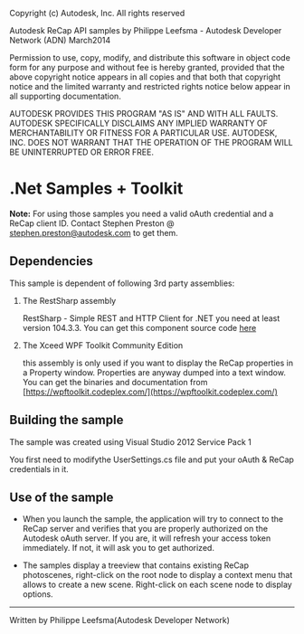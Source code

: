 Copyright (c) Autodesk, Inc. All rights reserved 

Autodesk ReCap API samples
by Philippe Leefsma - Autodesk Developer Network (ADN)
March2014

Permission to use, copy, modify, and distribute this software in
object code form for any purpose and without fee is hereby granted, 
provided that the above copyright notice appears in all copies and 
that both that copyright notice and the limited warranty and
restricted rights notice below appear in all supporting 
documentation.

AUTODESK PROVIDES THIS PROGRAM "AS IS" AND WITH ALL FAULTS. 
AUTODESK SPECIFICALLY DISCLAIMS ANY IMPLIED WARRANTY OF
MERCHANTABILITY OR FITNESS FOR A PARTICULAR USE.  AUTODESK, INC. 
DOES NOT WARRANT THAT THE OPERATION OF THE PROGRAM WILL BE
UNINTERRUPTED OR ERROR FREE.
 
 
.Net Samples + Toolkit
=======================

<b>Note:</b> For using those samples you need a valid oAuth credential and a ReCap client ID. Contact Stephen Preston @ stephen.preston@autodesk.com to get them.


Dependencies
--------------------
This sample is dependent of following 3rd party assemblies:

1. The RestSharp assembly

     RestSharp - Simple REST and HTTP Client for .NET
	 you need at least version 104.3.3. You can get this component source code [here](http://restsharp.org/)

2. The Xceed WPF Toolkit Community Edition

     this assembly is only used if you want to display the ReCap properties in a Property window. Properties are anyway dumped into a text window. 
	 You can get the binaries and documentation from [https://wpftoolkit.codeplex.com/](https://wpftoolkit.codeplex.com/)


Building the sample
---------------------------

The sample was created using Visual Studio 2012 Service Pack 1

You first need to modifythe UserSettings.cs file and put your oAuth & ReCap credentials in it.
	 
Use of the sample
-------------------------

* When you launch the sample, the application will try to connect to the ReCap server and verifies that you are properly authorized on the Autodesk oAuth server. 
If you are, it will refresh your access token immediately. If not, it will ask you to get authorized. 

* The samples display a treeview that contains existing ReCap photoscenes, right-click on the root node to display a context menu that allows to create a new scene.
Right-click on each scene node to display options.


--------
Written by Philippe Leefsma(Autodesk Developer Network)  

